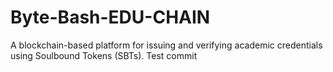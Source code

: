 # Byte-Bash-EDU-CHAIN
A blockchain-based platform for issuing and verifying academic credentials using Soulbound Tokens (SBTs).
Test commit